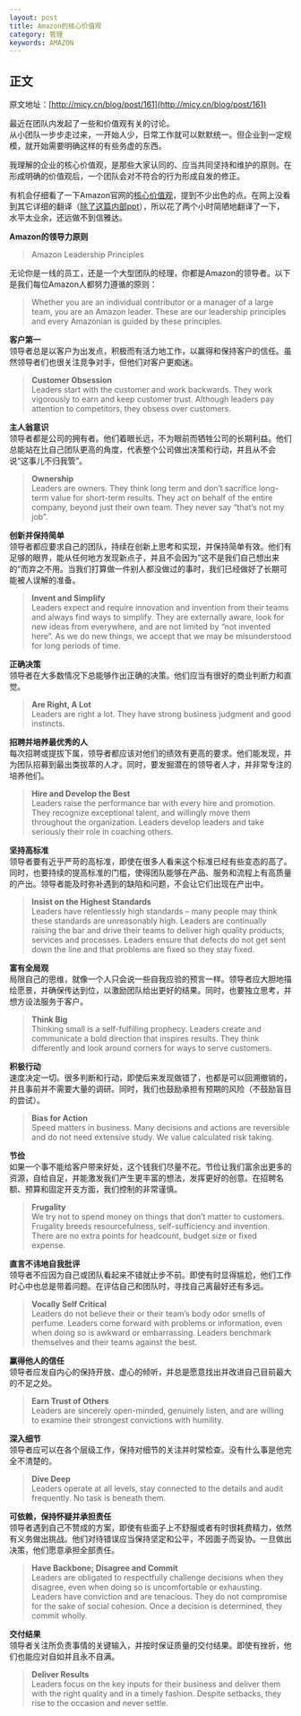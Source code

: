```yaml
---
layout: post
title: Amazon的核心价值观
category: 管理
keywords: AMAZON
---
```


## 正文

原文地址：[http://micy.cn/blog/post/161](http://micy.cn/blog/post/161)

最近在团队内发起了一些和价值观有关的讨论。  
从小团队一步步走过来，一开始人少，日常工作就可以默默统一。但企业到一定规模，就开始需要明确这样的有些务虚的东西。

我理解的企业的核心价值观，是那些大家认同的、应当共同坚持和维护的原则。在形成明确的价值观后，一个团队会对不符合的行为形成自发的修正。

有机会仔细看了一下Amazon官网的[核心价值观](https://www.amazon.jobs/principles)，提到不少出色的点。在网上没看到其它详细的翻译（[除了这篇内部ppt](http://wenku.baidu.com/view/d1165cd226fff705cc170a32.html)），所以花了两个小时简陋地翻译了一下，水平太业余，还远做不到信雅达。

**Amazon的领导力原则**

> Amazon Leadership Principles

无论你是一线的员工，还是一个大型团队的经理，你都是Amazon的领导者。以下是我们每位Amazon人都努力遵循的原则：

> Whether you are an individual contributor or a manager of a large team, you are an Amazon leader. These are our leadership principles and every Amazonian is guided by these principles.

**客户第一**  
领导者总是以客户为出发点，积极而有活力地工作，以赢得和保持客户的信任。虽然领导者们也很关注竞争对手，但他们对客户更痴迷。

> **Customer Obsession**  
> Leaders start with the customer and work backwards. They work vigorously to earn and keep customer trust. Although leaders pay attention to competitors, they obsess over customers.

**主人翁意识**  
领导者都是公司的拥有者。他们着眼长远，不为眼前而牺牲公司的长期利益。他们总能站在比自己团队更高的角度，代表整个公司做出决策和行动，并且从不会说“这事儿不归我管”。

> **Ownership**  
> Leaders are owners. They think long term and don’t sacrifice long-term value for short-term results. They act on behalf of the entire company, beyond just their own team. They never say “that’s not my job”.

**创新并保持简单**  
领导者都应要求自己的团队，持续在创新上思考和实现，并保持简单有效。他们有足够的眼界，能从任何地方发现新点子，并且不会因为”这不是我们自己想出来的“而弃之不用。当我们打算做一件别人都没做过的事时，我们已经做好了长期可能被人误解的准备。

> **Invent and Simplify**  
> Leaders expect and require innovation and invention from their teams and always find ways to simplify. They are externally aware, look for new ideas from everywhere, and are not limited by “not invented here”. As we do new things, we accept that we may be misunderstood for long periods of time.

**正确决策**  
领导者在大多数情况下总能够作出正确的决策。他们应当有很好的商业判断力和直觉。

> **Are Right, A Lot**  
> Leaders are right a lot. They have strong business judgment and good instincts.

**招聘并培养最优秀的人**  
每次招聘或提拔下属，领导者都应该对他们的绩效有更高的要求。他们能发现，并为团队招募到最出类拔萃的人才。同时，要发掘潜在的领导者人才，并非常专注的培养他们。

> **Hire and Develop the Best**  
> Leaders raise the performance bar with every hire and promotion. They recognize exceptional talent, and willingly move them throughout the organization. Leaders develop leaders and take seriously their role in coaching others.

**坚持高标准**  
领导者要有近乎严苛的高标准，即使在很多人看来这个标准已经有些变态的高了。同时，也要持续的提高标准的门槛，使得团队能够在产品、服务和流程上有高质量的产出。领导者能及时弥补遇到的缺陷和问题，不会让它们出现在产出中。

> **Insist on the Highest Standards**  
> Leaders have relentlessly high standards – many people may think these standards are unreasonably high. Leaders are continually raising the bar and drive their teams to deliver high quality products, services and processes. Leaders ensure that defects do not get sent down the line and that problems are fixed so they stay fixed.

**富有全局观**  
局限自己的思维，就像一个人只会说一些自我应验的预言一样。领导者应大胆地描绘愿景，并确保传达到位，以激励团队给出更好的结果。同时，也要独立思考，并想方设法服务于客户。

> **Think Big**  
> Thinking small is a self-fulfilling prophecy. Leaders create and communicate a bold direction that inspires results. They think differently and look around corners for ways to serve customers.

**积极行动**  
速度决定一切。很多判断和行动，即使后来发现做错了，也都是可以回溯撤销的，并且事前并不需要大量的调研。同时，我们也鼓励承担有预期的风险（不鼓励盲目的尝试）。

> **Bias for Action**  
> Speed matters in business. Many decisions and actions are reversible and do not need extensive study. We value calculated risk taking.

**节俭**  
如果一个事不能给客户带来好处，这个钱我们尽量不花。节俭让我们富余出更多的资源，自给自足，并能激发我们产生更丰富的想法，发挥更好的创意。在招聘名额、预算和固定开支方面，我们控制的非常谨慎。

> **Frugality**  
> We try not to spend money on things that don’t matter to customers. Frugality breeds resourcefulness, self-sufficiency and invention. There are no extra points for headcount, budget size or fixed expense.

**直言不讳地自我批评**  
领导者不应因为自己或团队看起来不错就止步不前。即使有时显得尴尬，他们工作时心中也总是带着问题。在评估自己和团队时，寻找自己离最好还有多远。

> **Vocally Self Critical**  
> Leaders do not believe their or their team’s body odor smells of perfume. Leaders come forward with problems or information, even when doing so is awkward or embarrassing. Leaders benchmark themselves and their teams against the best.

**赢得他人的信任**  
领导者应发自内心的保持开放、虚心的倾听，并总是愿意找出并改进自己目前最大的不足之处。

> **Earn Trust of Others**  
> Leaders are sincerely open-minded, genuinely listen, and are willing to examine their strongest convictions with humility.

**深入细节**  
领导者应可以在各个层级工作，保持对细节的关注并时常检查。没有什么事是他完全不清楚的。

> **Dive Deep**  
> Leaders operate at all levels, stay connected to the details and audit frequently. No task is beneath them.

**可依赖，保持怀疑并承担责任**  
领导者遇到自己不赞成的方案，即使有些面子上不舒服或者有时很耗费精力，依然有义务做出挑战。他们对待错误应当保持坚定和公平，不因面子而妥协。一旦做出决策，他们愿意承担全部责任。

> **Have Backbone; Disagree and Commit**  
> Leaders are obligated to respectfully challenge decisions when they disagree, even when doing so is uncomfortable or exhausting. Leaders have conviction and are tenacious. They do not compromise for the sake of social cohesion. Once a decision is determined, they commit wholly.

**交付结果**  
领导者关注所负责事情的关键输入，并按时保证质量的交付结果。即使有挫折，他们也能应对自如并且永不自满。

> **Deliver Results**  
> Leaders focus on the key inputs for their business and deliver them with the right quality and in a timely fashion. Despite setbacks, they rise to the occasion and never settle.